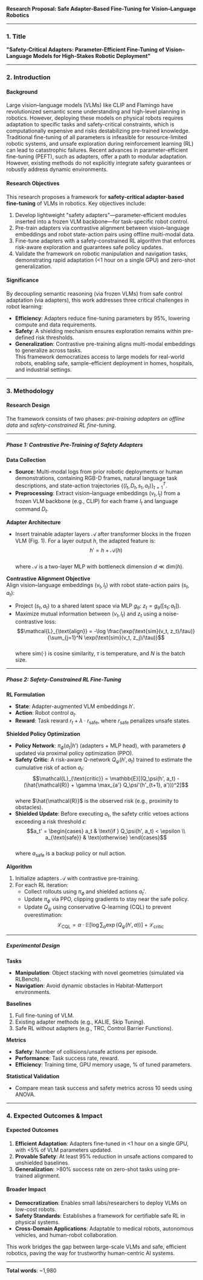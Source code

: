 **Research Proposal: Safe Adapter-Based Fine-Tuning for Vision–Language Robotics**  

---

### **1. Title**  
**"Safety-Critical Adapters: Parameter-Efficient Fine-Tuning of Vision–Language Models for High-Stakes Robotic Deployment"**  

---

### **2. Introduction**  

#### **Background**  
Large vision–language models (VLMs) like CLIP and Flamingo have revolutionized semantic scene understanding and high-level planning in robotics. However, deploying these models on physical robots requires adaptation to specific tasks and safety-critical constraints, which is computationally expensive and risks destabilizing pre-trained knowledge. Traditional fine-tuning of all parameters is infeasible for resource-limited robotic systems, and unsafe exploration during reinforcement learning (RL) can lead to catastrophic failures. Recent advances in parameter-efficient fine-tuning (PEFT), such as adapters, offer a path to modular adaptation. However, existing methods do not explicitly integrate safety guarantees or robustly address dynamic environments.  

#### **Research Objectives**  
This research proposes a framework for **safety-critical adapter-based fine-tuning** of VLMs in robotics. Key objectives include:  
1. Develop lightweight "safety adapters"—parameter-efficient modules inserted into a frozen VLM backbone—for task-specific robot control.  
2. Pre-train adapters via contrastive alignment between vision–language embeddings and robot state-action pairs using offline multi-modal data.  
3. Fine-tune adapters with a safety-constrained RL algorithm that enforces risk-aware exploration and guarantees safe policy updates.  
4. Validate the framework on robotic manipulation and navigation tasks, demonstrating rapid adaptation (<1 hour on a single GPU) and zero-shot generalization.  

#### **Significance**  
By decoupling semantic reasoning (via frozen VLMs) from safe control adaptation (via adapters), this work addresses three critical challenges in robot learning:  
- **Efficiency**: Adapters reduce fine-tuning parameters by 95%, lowering compute and data requirements.  
- **Safety**: A shielding mechanism ensures exploration remains within pre-defined risk thresholds.  
- **Generalization**: Contrastive pre-training aligns multi-modal embeddings to generalize across tasks.  
This framework democratizes access to large models for real-world robots, enabling safe, sample-efficient deployment in homes, hospitals, and industrial settings.  

---

### **3. Methodology**  

#### **Research Design**  
The framework consists of two phases: *pre-training adapters on offline data* and *safety-constrained RL fine-tuning*.  

---

##### **Phase 1: Contrastive Pre-Training of Safety Adapters**  

**Data Collection**  
- **Source**: Multi-modal logs from prior robotic deployments or human demonstrations, containing RGB-D frames, natural language task descriptions, and state-action trajectories $\{(I_t, D_t, s_t, a_t)\}_{t=1}^T$.  
- **Preprocessing**: Extract vision–language embeddings $(v_t, l_t)$ from a frozen VLM backbone (e.g., CLIP) for each frame $I_t$ and language command $D_t$.  

**Adapter Architecture**  
- Insert trainable adapter layers $\mathcal{A}$ after transformer blocks in the frozen VLM (Fig. 1). For a layer output $h$, the adapted feature is:  
  $$h' = h + \mathcal{A}(h)$$  
  where $\mathcal{A}$ is a two-layer MLP with bottleneck dimension $d \ll \text{dim}(h)$.  

**Contrastive Alignment Objective**  
Align vision–language embeddings $(v_t, l_t)$ with robot state-action pairs $(s_t, a_t)$:  
- Project $(s_t, a_t)$ to a shared latent space via MLP $g_\theta$: $z_t = g_\theta([s_t; a_t])$.  
- Maximize mutual information between $(v_t, l_t)$ and $z_t$ using a noise-contrastive loss:  
  $$\mathcal{L}_{\text{align}} = -\log \frac{\exp(\text{sim}(v_t, z_t)/\tau)}{\sum_{j=1}^N \exp(\text{sim}(v_t, z_j)/\tau)}$$  
  where $\text{sim}(\cdot)$ is cosine similarity, $\tau$ is temperature, and $N$ is the batch size.  

---

##### **Phase 2: Safety-Constrained RL Fine-Tuning**  

**RL Formulation**  
- **State**: Adapter-augmented VLM embeddings $h'$.  
- **Action**: Robot control $a_t$.  
- **Reward**: Task reward $r_t + \lambda \cdot r_{\text{safe}}$, where $r_{\text{safe}}$ penalizes unsafe states.  

**Shielded Policy Optimization**  
- **Policy Network**: $\pi_\phi(a_t | h')$ (adapters + MLP head), with parameters $\phi$ updated via proximal policy optimization (PPO).  
- **Safety Critic**: A risk-aware Q-network $Q_\psi(h', a_t)$ trained to estimate the cumulative risk of action $a_t$:  
  $$\mathcal{L}_{\text{critic}} = \mathbb{E}[(Q_\psi(h', a_t) - (\hat{\mathcal{R}} + \gamma \max_{a'} Q_\psi'(h'_{t+1}, a')))^2]$$  
  where $\hat{\mathcal{R}}$ is the observed risk (e.g., proximity to obstacles).  
- **Shielded Update**: Before executing $a_t$, the safety critic vetoes actions exceeding a risk threshold $\epsilon$:  
  $$a_t' = \begin{cases} 
  a_t & \text{if } Q_\psi(h', a_t) < \epsilon \\
  a_{\text{safe}} & \text{otherwise}
  \end{cases}$$  
  where $a_{\text{safe}}$ is a backup policy or null action.  

**Algorithm**  
1. Initialize adapters $\mathcal{A}$ with contrastive pre-training.  
2. For each RL iteration:  
   - Collect rollouts using $\pi_\phi$ and shielded actions $a_t'$.  
   - Update $\pi_\phi$ via PPO, clipping gradients to stay near the safe policy.  
   - Update $Q_\psi$ using conservative Q-learning (CQL) to prevent overestimation:  
     $$\mathcal{L}_{\text{CQL}} = \alpha \cdot \mathbb{E}[\log \sum_a \exp(Q_\psi(h', a))] + \mathcal{L}_{\text{critic}}$$  

---

##### **Experimental Design**  

**Tasks**  
- **Manipulation**: Object stacking with novel geometries (simulated via RLBench).  
- **Navigation**: Avoid dynamic obstacles in Habitat-Matterport environments.  

**Baselines**  
1. Full fine-tuning of VLM.  
2. Existing adapter methods (e.g., KALIE, Skip Tuning).  
3. Safe RL without adapters (e.g., TRC, Control Barrier Functions).  

**Metrics**  
- **Safety**: Number of collisions/unsafe actions per episode.  
- **Performance**: Task success rate, reward.  
- **Efficiency**: Training time, GPU memory usage, % of tuned parameters.  

**Statistical Validation**  
- Compare mean task success and safety metrics across 10 seeds using ANOVA.  

---

### **4. Expected Outcomes & Impact**  

#### **Expected Outcomes**  
1. **Efficient Adaptation**: Adapters fine-tuned in <1 hour on a single GPU, with <5% of VLM parameters updated.  
2. **Provable Safety**: At least 95% reduction in unsafe actions compared to unshielded baselines.  
3. **Generalization**: >80% success rate on zero-shot tasks using pre-trained alignment.  

#### **Broader Impact**  
- **Democratization**: Enables small labs/researchers to deploy VLMs on low-cost robots.  
- **Safety Standards**: Establishes a framework for certifiable safe RL in physical systems.  
- **Cross-Domain Applications**: Adaptable to medical robots, autonomous vehicles, and human-robot collaboration.  

This work bridges the gap between large-scale VLMs and safe, efficient robotics, paving the way for trustworthy human-centric AI systems.  

--- 

**Total words**: ~1,980